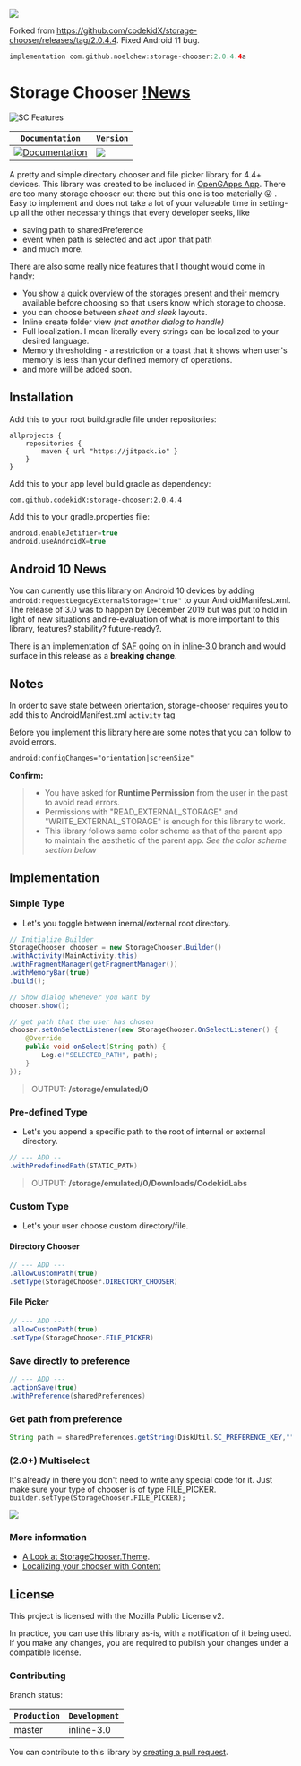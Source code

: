 [![](https://jitpack.io/v/noelchew/storage-chooser.svg)](https://jitpack.io/#noelchew/storage-chooser)

Forked from https://github.com/codekidX/storage-chooser/releases/tag/2.0.4.4.
Fixed Android 11 bug.
```gradle
implementation com.github.noelchew:storage-chooser:2.0.4.4a
```

# Storage Chooser [!News](https://github.com/codekidX/storage-chooser/tree/inline-3.0#android-10-news)

![SC Features](http://i.imgur.com/nmqPJok.gif)

| **`Documentation`** | **`Version`** |
|-----------------| --------------|
| [![Documentation](https://img.shields.io/badge/api-reference-blue.svg)](https://ashishshekar.com/projects/sc/) | [![](https://jitpack.io/v/codekidX/storage-chooser.svg)](https://jitpack.io/#codekidX/storage-chooser) |

A pretty and simple directory chooser and file picker library for 4.4+ devices. This library was created to be included in [OpenGApps App](https://play.google.com/store/apps/details?id=org.opengapps.app). There are too many storage chooser out there but this one is too materially :stuck_out_tongue: . Easy to implement and does not take a lot of your valueable time in setting-up all the other necessary things that every developer seeks, like

- saving path to sharedPreference
- event when path is selected and act upon that path
- and much more.

There are also some really nice features that I thought would come in handy:

- You show a quick overview of the storages present and their memory available before choosing so that users know which storage to choose.
- you can choose between _sheet and sleek_ layouts.
- Inline create folder view _(not another dialog to handle)_
- Full localization. I mean literally every strings can be localized to your desired language.
- Memory thresholding - a restriction or a toast that it shows when user's memory is less than your defined memory of operations.
- and more will be added soon.

## Installation

Add this to your root build.gradle file under repositories:

    allprojects {
    	repositories {
    		maven { url "https://jitpack.io" }
    	}
    }

Add this to your app level build.gradle as dependency:

    com.github.codekidX:storage-chooser:2.0.4.4

Add this to your gradle.properties file:

```gradle
android.enableJetifier=true
android.useAndroidX=true
```

## Android 10 News

You can currently use this library on Android 10 devices by adding `android:requestLegacyExternalStorage="true"` to your AndroidManifest.xml.
The release of 3.0 was to happen by December 2019 but was put to hold in light of new situations and re-evaluation of what is more important to this library, features? stability? future-ready?.

There is an implementation of [SAF](https://developer.android.com/guide/topics/providers/document-provider) going on in [inline-3.0](https://github.com/codekidX/storage-chooser/tree/inline-3.0)
branch and would surface in this release as a **breaking change**.


## Notes

In order to save state between orientation, storage-chooser requires you to add this to AndroidManifest.xml `activity` tag

Before you implement this library here are some notes that you can follow to avoid errors.

```xml
android:configChanges="orientation|screenSize"
```

**Confirm:**

> - You have asked for **Runtime Permission** from the user in the past to avoid read errors.
> - Permissions with "READ_EXTERNAL_STORAGE" and "WRITE_EXTERNAL_STORAGE" is enough for this library to work.
> - This library follows same color scheme as that of the parent app to maintain the aesthetic of the parent app. _See the color scheme section below_

## Implementation

### Simple Type

- Let's you toggle between inernal/external root directory.

```java
// Initialize Builder
StorageChooser chooser = new StorageChooser.Builder()
.withActivity(MainActivity.this)
.withFragmentManager(getFragmentManager())
.withMemoryBar(true)
.build();

// Show dialog whenever you want by
chooser.show();

// get path that the user has chosen
chooser.setOnSelectListener(new StorageChooser.OnSelectListener() {
    @Override
    public void onSelect(String path) {
        Log.e("SELECTED_PATH", path);
    }
});
```

> OUTPUT: **/storage/emulated/0**

### Pre-defined Type

- Let's you append a specific path to the root of internal or external directory.

```java
// --- ADD --
.withPredefinedPath(STATIC_PATH)
```

> OUTPUT: **/storage/emulated/0/Downloads/CodekidLabs**

### Custom Type

- Let's your user choose custom directory/file.

#### Directory Chooser

```java
// --- ADD ---
.allowCustomPath(true)
.setType(StorageChooser.DIRECTORY_CHOOSER)
```

#### File Picker

```java
// --- ADD ---
.allowCustomPath(true)
.setType(StorageChooser.FILE_PICKER)
```

### Save directly to preference

```java
// --- ADD ---
.actionSave(true)
.withPreference(sharedPreferences)
```

### Get path from preference

```java
String path = sharedPreferences.getString(DiskUtil.SC_PREFERENCE_KEY,"");
```

### (2.0+) Multiselect

It's already in there you don't need to write any special code for it. Just make sure your type of chooser is of type FILE_PICKER.
`builder.setType(StorageChooser.FILE_PICKER);`

![](https://media.giphy.com/media/7AWKkgm9Nozw4/giphy.gif)


### More information

- [A Look at StorageChooser.Theme](https://github.com/codekidX/storage-chooser/wiki/A-Look-at-Storage-Chooser.Theme).
- [Localizing your chooser with Content](https://github.com/codekidX/storage-chooser/wiki/Localizing-your-chooser-using-Content)


## License

This project is licensed with the Mozilla Public License v2.

In practice, you can use this library as-is, with a notification of it being used. If you make any changes, you are required to publish your changes under a compatible license.


### Contributing

Branch status:

| **`Production`** | **`Development`** |
|------------------|-------------------|
| master | inline-3.0 |


You can contribute to this library by [creating a pull request](https://github.com/codekidX/storage-chooser/pull/new/master).

